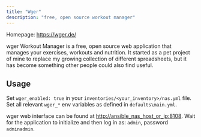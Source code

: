 ```yaml
---
title: "Wger"
description: "free, open source workout manager"
---
```


Homepage: <https://wger.de/>

wger Workout Manager is a free, open source web application that manages your exercises, workouts and nutrition. It started as a pet project of mine to replace my growing collection of different spreadsheets, but it has become something other people could also find useful.

## Usage

Set `wger_enabled: true` in your `inventories/<your_inventory>/nas.yml` file. Set all relevant `wger_*` env variables as defined in `defaults\main.yml`.

wger web interface can be found at <http://ansible_nas_host_or_ip:8108>. Wait for the application to initialize and then log in as: `admin`, password `adminadmin`.
